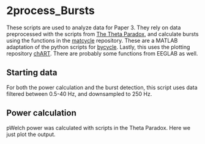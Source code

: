 # 2process_Bursts
 
These scripts are used to analyze data for Paper 3. They rely on data preprocessed with the scripts from [The Theta Paradox](https://github.com/snipeso/Theta-SD-vs-WM), and calculate bursts using the functions in the [matcycle](https://github.com/HuberSleepLab/Matcycle) repository. These are a MATLAB adaptation of the python scripts for [bycycle](https://github.com/bycycle-tools/bycycle). Lastly, this uses the plotting repository [chART](https://github.com/snipeso/chART). There are probably some functions from EEGLAB as well.


## Starting data
For both the power calculation and the burst detection, this script uses data filtered between 0.5-40 Hz, and downsampled to 250 Hz.



## Power calculation
pWelch power was calculated with scripts in the Theta Paradox. Here we just plot the output.